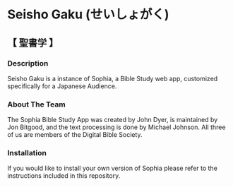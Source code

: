 # Seisho Gaku (せいしょがく)
## 【 聖書学 】

### Description

Seisho Gaku is a instance of Sophia, a Bible Study web app, customized specifically for a Japanese Audience.

### About The Team

The Sophia Bible Study App was created by John Dyer, is maintained by Jon Bitgood, and the text processing is done by Michael Johnson. All three of us are members of the Digital Bible Society.

### Installation

If you would like to install your own version of Sophia please refer to the instructions included in this repository.